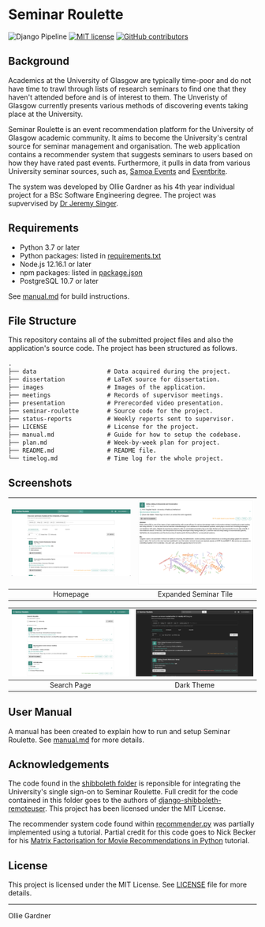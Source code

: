 # Seminar Roulette

![Django Pipeline](https://github.com/olliegardner/seminar-roulette/actions/workflows/django.yml/badge.svg)
[![MIT license](https://img.shields.io/badge/License-MIT-blue.svg)](https://lbesson.mit-license.org/)
[![GitHub contributors](https://img.shields.io/github/contributors/olliegardner/seminar-roulette.svg)](https://github.com/olliegardner/seminar-roulette/graphs/contributors/)

## Background

Academics at the University of Glasgow are typically time-poor and do not have time to trawl through lists of research seminars to find one that they haven't attended before and is of interest to them. The Unveristy of Glasgow currently presents various methods of discovering events taking place at the University.

Seminar Roulette is an event recommendation platform for the University of Glasgow academic community. It aims to become the University's central source for seminar management and organisation. The web application contains a recommender system that suggests seminars to users based on how they have rated past events. Furthermore, it pulls in data from various University seminar sources, such as, [Samoa Events](https://samoa.dcs.gla.ac.uk/events/) and [Eventbrite](https://www.eventbrite.co.uk/).

The system was developed by Ollie Gardner as his 4th year individual project for a BSc Software Engineering degree. The project was supvervised by [Dr Jeremy Singer](http://www.dcs.gla.ac.uk/~jsinger/).

## Requirements

- Python 3.7 or later
- Python packages: listed in [requirements.txt](seminar-roulette/requirements.txt)
- Node.js 12.16.1 or later
- npm packages: listed in [package.json](seminar-roulette/frontend/package.json)
- PostgreSQL 10.7 or later

See [manual.md](manual.md) for build instructions.

## File Structure

This repository contains all of the submitted project files and also the application's source code. The project has been structured as follows.

    .
    ├── data                    # Data acquired during the project.
    ├── dissertation            # LaTeX source for dissertation.
    ├── images                  # Images of the application.
    ├── meetings                # Records of supervisor meetings.
    ├── presentation            # Prerecorded video presentation.
    ├── seminar-roulette        # Source code for the project.
    ├── status-reports          # Weekly reports sent to supervisor.
    ├── LICENSE                 # License for the project.
    ├── manual.md               # Guide for how to setup the codebase.
    ├── plan.md                 # Week-by-week plan for project.
    ├── README.md               # README file.
    └── timelog.md              # Time log for the whole project.

## Screenshots

| ![Homepage](images/homepage.png) | ![Expanded Seminar](images/seminar.png) |
| :------------------------------: | :-------------------------------------: |
|             Homepage             |          Expanded Seminar Tile          |

| ![Search Page](images/search.png) | ![Dark Theme](images/dark-theme.png) |
| :-------------------------------: | :----------------------------------: |
|            Search Page            |              Dark Theme              |

## User Manual

A manual has been created to explain how to run and setup Seminar Roulette. See [manual.md](manual.md) for more details.

## Acknowledgements

The code found in the [shibboleth folder](seminar-roulette/shibboleth/) is reponsible for integrating the University's single sign-on to Seminar Roulette. Full credit for the code contained in this folder goes to the authors of [django-shibboleth-remoteuser](https://github.com/Brown-University-Library/django-shibboleth-remoteuser). This project has been licensed under the MIT License.

The recommender system code found within [recommender.py](seminar-roulette/recommender.py) was partially implemented using a tutorial. Partial credit for this code goes to Nick Becker for his [Matrix Factorisation for Movie Recommendations in Python](https://beckernick.github.io/matrix-factorization-recommender/) tutorial.

## License

This project is licensed under the MIT License. See [LICENSE](LICENSE) file for more details.

---

Ollie Gardner
